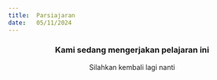 ```yaml
---
title:  Parsiajaran
date:   05/11/2024
---
```


### <center>Kami sedang mengerjakan pelajaran ini</center>
<center>Silahkan kembali lagi nanti</center>